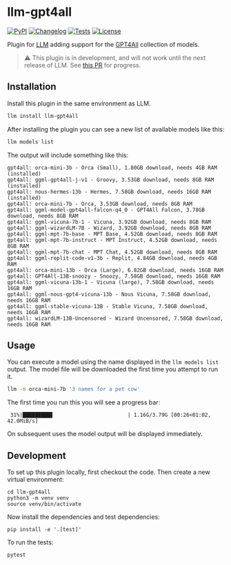 # llm-gpt4all

[![PyPI](https://img.shields.io/pypi/v/llm-gpt4all.svg)](https://pypi.org/project/llm-gpt4all/)
[![Changelog](https://img.shields.io/github/v/release/simonw/llm-gpt4all?include_prereleases&label=changelog)](https://github.com/simonw/llm-gpt4all/releases)
[![Tests](https://github.com/simonw/llm-gpt4all/workflows/Test/badge.svg)](https://github.com/simonw/llm-gpt4all/actions?query=workflow%3ATest)
[![License](https://img.shields.io/badge/license-Apache%202.0-blue.svg)](https://github.com/simonw/llm-gpt4all/blob/main/LICENSE)

Plugin for [LLM](https://llm.datasette.io/) adding support for the [GPT4All](https://gpt4all.io/) collection of models.

> ⚠️ This plugin is in development, and will not work until the next release of LLM. See [this PR](https://github.com/simonw/llm/pull/65) for progress.

## Installation

Install this plugin in the same environment as LLM.
```bash
llm install llm-gpt4all
```
After installing the plugin you can see a new list of available models like this:

```bash
llm models list
```
The output will include something like this:
```
gpt4all: orca-mini-3b - Orca (Small), 1.80GB download, needs 4GB RAM (installed)
gpt4all: ggml-gpt4all-j-v1 - Groovy, 3.53GB download, needs 8GB RAM (installed)
gpt4all: nous-hermes-13b - Hermes, 7.58GB download, needs 16GB RAM (installed)
gpt4all: orca-mini-7b - Orca, 3.53GB download, needs 8GB RAM
gpt4all: ggml-model-gpt4all-falcon-q4_0 - GPT4All Falcon, 3.78GB download, needs 8GB RAM
gpt4all: ggml-vicuna-7b-1 - Vicuna, 3.92GB download, needs 8GB RAM
gpt4all: ggml-wizardLM-7B - Wizard, 3.92GB download, needs 8GB RAM
gpt4all: ggml-mpt-7b-base - MPT Base, 4.52GB download, needs 8GB RAM
gpt4all: ggml-mpt-7b-instruct - MPT Instruct, 4.52GB download, needs 8GB RAM
gpt4all: ggml-mpt-7b-chat - MPT Chat, 4.52GB download, needs 8GB RAM
gpt4all: ggml-replit-code-v1-3b - Replit, 4.84GB download, needs 4GB RAM
gpt4all: orca-mini-13b - Orca (Large), 6.82GB download, needs 16GB RAM
gpt4all: GPT4All-13B-snoozy - Snoozy, 7.58GB download, needs 16GB RAM
gpt4all: ggml-vicuna-13b-1 - Vicuna (large), 7.58GB download, needs 16GB RAM
gpt4all: ggml-nous-gpt4-vicuna-13b - Nous Vicuna, 7.58GB download, needs 16GB RAM
gpt4all: ggml-stable-vicuna-13B - Stable Vicuna, 7.58GB download, needs 16GB RAM
gpt4all: wizardLM-13B-Uncensored - Wizard Uncensored, 7.58GB download, needs 16GB RAM
```
## Usage

You can execute a model using the name displayed in the `llm models list` output. The model file will be downloaded the first time you attempt to run it.

```bash
llm -m orca-mini-7b '3 names for a pet cow'
```
The first time you run this you will see a progress bar:
```
 31%|█████████▋                        | 1.16G/3.79G [00:26<01:02, 42.0MiB/s]
```
On subsequent uses the model output will be displayed immediately.

## Development

To set up this plugin locally, first checkout the code. Then create a new virtual environment:

    cd llm-gpt4all
    python3 -m venv venv
    source venv/bin/activate

Now install the dependencies and test dependencies:

    pip install -e '.[test]'

To run the tests:

    pytest
